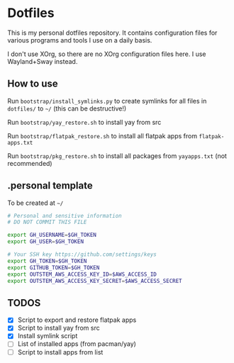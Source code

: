 # Dotfiles

This is my personal dotfiles repository. It contains configuration files for various programs and tools I use on a daily basis.

I don't use XOrg, so there are no XOrg configuration files here. I use Wayland+Sway instead.

## How to use 

Run `bootstrap/install_symlinks.py` to create symlinks for all files in `dotfiles/` to `~/` (this can be destructive!)

Run `bootstrap/yay_restore.sh` to install yay from src

Run `bootstrap/flatpak_restore.sh` to install all flatpak apps from `flatpak-apps.txt`

Run `bootstrap/pkg_restore.sh` to install all packages from `yayapps.txt` (not recommended)

## .personal template

To be created at `~/`

```bash
# Personal and sensitive information
# DO NOT COMMIT THIS FILE

export GH_USERNAME=$GH_TOKEN
export GH_USER=$GH_TOKEN

# Your SSH key https://github.com/settings/keys
export GH_TOKEN=$GH_TOKEN
export GITHUB_TOKEN=$GH_TOKEN
export OUTSTEM_AWS_ACCESS_KEY_ID=$AWS_ACCESS_ID
export OUTSTEM_AWS_ACCESS_KEY_SECRET=$AWS_ACCESS_SECRET
```

## TODOS

- [x] Script to export and restore flatpak apps
- [x] Script to install yay from src
- [x] Install symlink script
- [ ] List of installed apps (from pacman/yay)
- [ ] Script to install apps from list